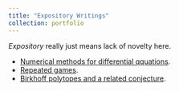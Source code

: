 ```yaml
---
title: "Expository Writings"
collection: portfolio
---
```

*Expository* really just means lack of novelty here.

-  [Numerical methods for differential qquations](http://Zhi0467.github.io/files/Numerical_Methods_for_Differential_Equations.pdf).
- [Repeated games](http://Zhi0467.github.io/files/drp_report.pdf).
- [Birkhoff polytopes and a related conjecture](http://Zhi0467.github.io/files/249final_notes.pdf).